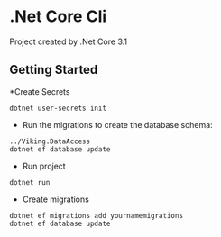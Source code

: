 # .Net Core Cli

Project created by .Net Core 3.1

## Getting Started
*Create Secrets

```
dotnet user-secrets init

```

* Run the migrations to create the database schema:
```
../Viking.DataAccess
dotnet ef database update
```
* Run project
```
dotnet run
```
* Create migrations
```
dotnet ef migrations add yournamemigrations
dotnet ef database update
```


